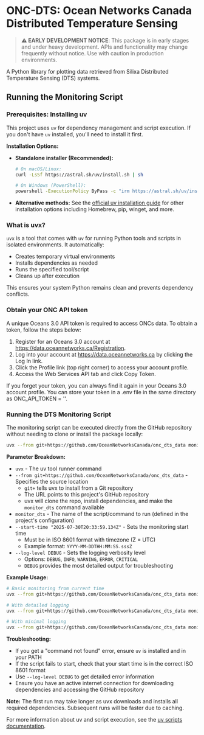 # ONC-DTS: Ocean Networks Canada Distributed Temperature Sensing

> **⚠️ EARLY DEVELOPMENT NOTICE**: This package is in early stages and under heavy development. APIs and functionality may change frequently without notice. Use with caution in production environments.

A Python library for plotting data retrieved from Silixa Distributed Temperature Sensing (DTS) systems.

## Running the Monitoring Script

### Prerequisites: Installing uv

This project uses `uv` for dependency management and script execution. If you don't have `uv` installed, you'll need to install it first.

**Installation Options:**

- **Standalone installer (Recommended):**
  ```bash
  # On macOS/Linux:
  curl -LsSf https://astral.sh/uv/install.sh | sh
  
  # On Windows (PowerShell):
  powershell -ExecutionPolicy ByPass -c "irm https://astral.sh/uv/install.ps1 | iex"
  ```

- **Alternative methods:** See the [official uv installation guide](https://docs.astral.sh/uv/getting-started/installation/) for other installation options including Homebrew, pip, winget, and more.

### What is uvx?

`uvx` is a tool that comes with `uv` for running Python tools and scripts in isolated environments. It automatically:
- Creates temporary virtual environments
- Installs dependencies as needed
- Runs the specified tool/script
- Cleans up after execution

This ensures your system Python remains clean and prevents dependency conflicts.

### Obtain your ONC API token
A unique Oceans 3.0 API token is required to access ONCs data. To obtain a token, follow the steps below:
1. Register for an Oceans 3.0 account at https://data.oceannetworks.ca/Registration.
2. Log into your account at https://data.oceannetworks.ca by clicking the Log In link.
3. Click the Profile link (top right corner) to access your account profile.
4. Access the Web Services API tab and click Copy Token.
   
If you forget your token, you can always find it again in your Oceans 3.0 account profile.
You can store your token in a .env file in the same directory as ONC_API_TOKEN = ''.

### Running the DTS Monitoring Script

The monitoring script can be executed directly from the GitHub repository without needing to clone or install the package locally:

```bash
uvx --from git+https://github.com/OceanNetworksCanada/onc_dts_data monitor_dts --start-time "2025-07-30T20:33:59.134Z" --log-level DEBUG
```

**Parameter Breakdown:**

- `uvx` - The uv tool runner command
- `--from git+https://github.com/OceanNetworksCanada/onc_dts_data` - Specifies the source location
  - `git+` tells uvx to install from a Git repository
  - The URL points to this project's GitHub repository
  - uvx will clone the repo, install dependencies, and make the `monitor_dts` command available
- `monitor_dts` - The name of the script/command to run (defined in the project's configuration)
- `--start-time "2025-07-30T20:33:59.134Z"` - Sets the monitoring start time
  - Must be in ISO 8601 format with timezone (Z = UTC)
  - Example format: `YYYY-MM-DDTHH:MM:SS.sssZ`
- `--log-level DEBUG` - Sets the logging verbosity level
  - Options: `DEBUG`, `INFO`, `WARNING`, `ERROR`, `CRITICAL`
  - `DEBUG` provides the most detailed output for troubleshooting

**Example Usage:**

```bash
# Basic monitoring from current time
uvx --from git+https://github.com/OceanNetworksCanada/onc_dts_data monitor_dts --start-time "2025-01-15T12:00:00.000Z"

# With detailed logging
uvx --from git+https://github.com/OceanNetworksCanada/onc_dts_data monitor_dts --start-time "2025-01-15T12:00:00.000Z" --log-level DEBUG

# With minimal logging
uvx --from git+https://github.com/OceanNetworksCanada/onc_dts_data monitor_dts --start-time "2025-01-15T12:00:00.000Z" --log-level WARNING
```

**Troubleshooting:**

- If you get a "command not found" error, ensure `uv` is installed and in your PATH
- If the script fails to start, check that your start time is in the correct ISO 8601 format
- Use `--log-level DEBUG` to get detailed error information
- Ensure you have an active internet connection for downloading dependencies and accessing the GitHub repository

**Note:** The first run may take longer as uvx downloads and installs all required dependencies. Subsequent runs will be faster due to caching.

For more information about uv and script execution, see the [uv scripts documentation](https://docs.astral.sh/uv/guides/scripts/).


